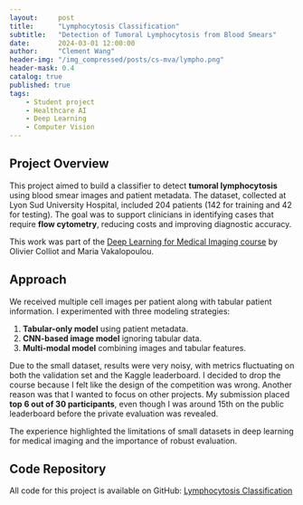 ```yaml
---
layout:     post
title:      "Lymphocytosis Classification"
subtitle:   "Detection of Tumoral Lymphocytosis from Blood Smears"
date:       2024-03-01 12:00:00
author:     "Clement Wang"
header-img: "/img_compressed/posts/cs-mva/lympho.png"
header-mask: 0.4
catalog: true
published: true
tags:
    - Student project
    - Healthcare AI
    - Deep Learning
    - Computer Vision
---
```


## Project Overview

This project aimed to build a classifier to detect **tumoral lymphocytosis** using blood smear images and patient metadata. The dataset, collected at Lyon Sud University Hospital, included 204 patients (142 for training and 42 for testing). The goal was to support clinicians in identifying cases that require **flow cytometry**, reducing costs and improving diagnostic accuracy.

This work was part of the [Deep Learning for Medical Imaging course](https://www.aramislab.fr/teaching/DLMI-2020-2021/) by Olivier Colliot and Maria Vakalopoulou.


## Approach

We received multiple cell images per patient along with tabular patient information. I experimented with three modeling strategies:

1. **Tabular-only model** using patient metadata.  
2. **CNN-based image model** ignoring tabular data.  
3. **Multi-modal model** combining images and tabular features.

Due to the small dataset, results were very noisy, with metrics fluctuating on both the validation set and the Kaggle leaderboard. I decided to drop the course because I felt like the design of the competition was wrong. Another reason was that I wanted to focus on other projects. My submission placed **top 6 out of 30 participants**, even though I was around 15th on the public leaderboard before the private evaluation was revealed.

The experience highlighted the limitations of small datasets in deep learning for medical imaging and the importance of robust evaluation.

## Code Repository

All code for this project is available on GitHub: [Lymphocytosis Classification](https://github.com/clementw168/Lymphocytosis-classification)

